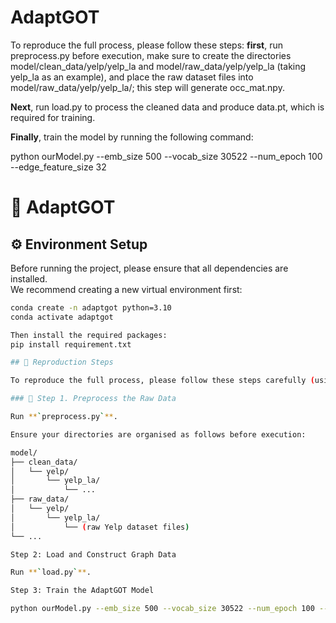 # AdaptGOT

To reproduce the full process, please follow these steps: **first**, run preprocess.py before execution, make sure to create the directories model/clean_data/yelp/yelp_la and model/raw_data/yelp/yelp_la (taking yelp_la as an example), and place the raw dataset files into model/raw_data/yelp/yelp_la/; this step will generate occ_mat.npy. 

**Next**, run load.py to process the cleaned data and produce data.pt, which is required for training. 

**Finally**, train the model by running the following command:

python ourModel.py --emb_size 500 --vocab_size 30522 --num_epoch 100 --edge_feature_size 32



# 🧠 AdaptGOT

## ⚙️ Environment Setup

Before running the project, please ensure that all dependencies are installed.  
We recommend creating a new virtual environment first:

```bash
conda create -n adaptgot python=3.10
conda activate adaptgot

Then install the required packages:
pip install requirement.txt

## 🚀 Reproduction Steps

To reproduce the full process, please follow these steps carefully (using **`yelp_la`** as an example):

### 🧩 Step 1. Preprocess the Raw Data

Run **`preprocess.py`**.  

Ensure your directories are organised as follows before execution:

model/
├── clean_data/
│   └── yelp/
│       └── yelp_la/
│           └── ...
├── raw_data/
│   └── yelp/
│       └── yelp_la/
│           └── (raw Yelp dataset files)
└── ...

Step 2: Load and Construct Graph Data

Run **`load.py`**.  

Step 3: Train the AdaptGOT Model

python ourModel.py --emb_size 500 --vocab_size 30522 --num_epoch 100 --edge_feature_size 32

